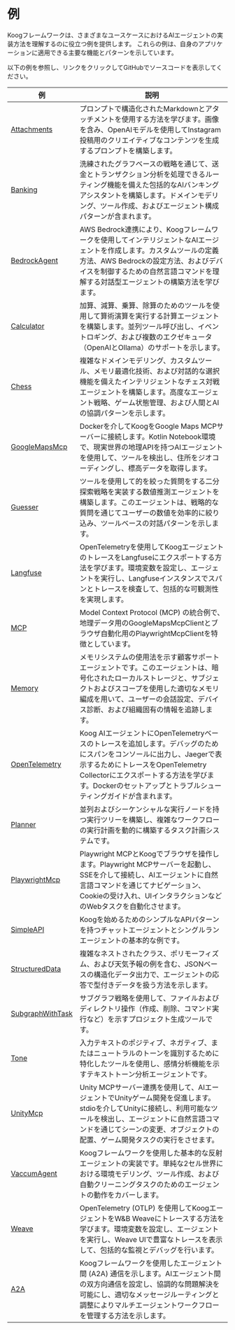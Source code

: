 # 例

Koogフレームワークは、さまざまなユースケースにおけるAIエージェントの実装方法を理解するのに役立つ例を提供します。
これらの例は、自身のアプリケーションに適用できる主要な機能とパターンを示しています。

以下の例を参照し、リンクをクリックしてGitHubでソースコードを表示してください。

| 例                                                                                                                             | 説明                                                                                                                                                                                                                                                      |
|-------------------------------------------------------------------------------------------------------------------------------------|------------------------------------------------------------------------------------------------------------------------------------------------------------------------------------------------------------------------------------------------------------------|
| [Attachments](examples/Attachments.md)                                                                                              | プロンプトで構造化されたMarkdownとアタッチメントを使用する方法を学びます。画像を含み、OpenAIモデルを使用してInstagram投稿用のクリエイティブなコンテンツを生成するプロンプトを構築します。                                                                                        |
| [Banking](examples/Banking.md)                                                                                                      | 洗練されたグラフベースの戦略を通じて、送金とトランザクション分析を処理できるルーティング機能を備えた包括的なAIバンキングアシスタントを構築します。ドメインモデリング、ツール作成、およびエージェント構成パターンが含まれます。             |
| [BedrockAgent](examples/BedrockAgent.md)                                                                                            | AWS Bedrock連携により、Koogフレームワークを使用してインテリジェントなAIエージェントを作成します。カスタムツールの定義方法、AWS Bedrockの設定方法、およびデバイスを制御するための自然言語コマンドを理解する対話型エージェントの構築方法を学びます。                        |
| [Calculator](examples/Calculator.md)                                                                                                | 加算、減算、乗算、除算のためのツールを使用して算術演算を実行する計算エージェントを構築します。並列ツール呼び出し、イベントロギング、および複数のエクゼキュータ（OpenAIとOllama）のサポートを示します。                            |
| [Chess](examples/Chess.md)                                                                                                          | 複雑なドメインモデリング、カスタムツール、メモリ最適化技術、および対話的な選択機能を備えたインテリジェントなチェス対戦エージェントを構築します。高度なエージェント戦略、ゲーム状態管理、および人間とAIの協調パターンを示します。  |
| [GoogleMapsMcp](examples/GoogleMapsMcp.md)                                                                                          | Dockerを介してKoogをGoogle Maps MCPサーバーに接続します。Kotlin Notebook環境で、現実世界の地理APIを持つAIエージェントを使用して、ツールを検出し、住所をジオコーディングし、標高データを取得します。                                                               |
| [Guesser](examples/Guesser.md)                                                                                                      | ツールを使用して的を絞った質問をする二分探索戦略を実装する数値推測エージェントを構築します。このエージェントは、戦略的な質問を通じてユーザーの数値を効率的に絞り込み、ツールベースの対話パターンを示します。               |
| [Langfuse](examples/Langfuse.md)                                                                                                    | OpenTelemetryを使用してKoogエージェントのトレースをLangfuseにエクスポートする方法を学びます。環境変数を設定し、エージェントを実行し、Langfuseインスタンスでスパンとトレースを検査して、包括的な可観測性を実現します。                                                         |
| [MCP](https://github.com/JetBrains/koog/tree/develop/examples/src/main/kotlin/ai/koog/agents/example/mcp)                           | Model Context Protocol (MCP) の統合例で、地理データ用のGoogleMapsMcpClientとブラウザ自動化用のPlaywrightMcpClientを特徴としています。                                                                                                           |
| [Memory](https://github.com/JetBrains/koog/tree/develop/examples/src/main/kotlin/ai/koog/agents/example/memory)                     | メモリシステムの使用法を示す顧客サポートエージェントです。このエージェントは、暗号化されたローカルストレージと、サブジェクトおよびスコープを使用した適切なメモリ編成を用いて、ユーザーの会話設定、デバイス診断、および組織固有の情報を追跡します。 |
| [OpenTelemetry](examples/OpenTelemetry.md)                                                                                          | Koog AIエージェントにOpenTelemetryベースのトレースを追加します。デバッグのためにスパンをコンソールに出力し、Jaegerで表示するためにトレースをOpenTelemetry Collectorにエクスポートする方法を学びます。Dockerのセットアップとトラブルシューティングガイドが含まれます。                                             |
| [Planner](https://github.com/JetBrains/koog/tree/develop/examples/src/main/kotlin/ai/koog/agents/example/planner)                   | 並列およびシーケンシャルな実行ノードを持つ実行ツリーを構築し、複雑なワークフローの実行計画を動的に構築するタスク計画システムです。                                                                                                 |
| [PlaywrightMcp](examples/PlaywrightMcp.md)                                                                                          | Playwright MCPとKoogでブラウザを操作します。Playwright MCPサーバーを起動し、SSEを介して接続し、AIエージェントに自然言語コマンドを通じてナビゲーション、Cookieの受け入れ、UIインタラクションなどのWebタスクを自動化させます。                                     |
| [SimpleAPI](https://github.com/JetBrains/koog/tree/develop/examples/src/main/kotlin/ai/koog/agents/example/simpleapi)               | Koogを始めるためのシンプルなAPIパターンを持つチャットエージェントとシングルランエージェントの基本的な例です。                                                                                                                                           |
| [StructuredData](https://github.com/JetBrains/koog/tree/develop/examples/src/main/kotlin/ai/koog/agents/example/structureddata)     | 複雑なネストされたクラス、ポリモーフィズム、および天気予報の例を含む、JSONベースの構造化データ出力で、エージェントの応答で型付きデータを扱う方法を示します。                                                                                                                           |
| [SubgraphWithTask](https://github.com/JetBrains/koog/tree/develop/examples/src/main/kotlin/ai/koog/agents/example/subgraphwithtask) | サブグラフ戦略を使用して、ファイルおよびディレクトリ操作（作成、削除、コマンド実行など）を示すプロジェクト生成ツールです。                                                                                                                |
| [Tone](https://github.com/JetBrains/koog/tree/develop/examples/src/main/kotlin/ai/koog/agents/example/tone)                         | 入力テキストのポジティブ、ネガティブ、またはニュートラルのトーンを識別するために特化したツールを使用し、感情分析機能を示すテキストトーン分析エージェントです。                                                                                                                           |
| [UnityMcp](examples/UnityMcp.md)                                                                                                    | Unity MCPサーバー連携を使用して、AIエージェントでUnityゲーム開発を促進します。stdioを介してUnityに接続し、利用可能なツールを検出し、エージェントに自然言語コマンドを通じてシーンの変更、オブジェクトの配置、ゲーム開発タスクの実行をさせます。         |
| [VaccumAgent](examples/VaccumAgent.md)                                                                                          | Koogフレームワークを使用した基本的な反射エージェントの実装です。単純な2セル世界における環境モデリング、ツール作成、および自動クリーニングタスクのためのエージェントの動作をカバーします。                                                                         |
| [Weave](examples/Weave.md)                                                                                                          | OpenTelemetry (OTLP) を使用してKoogエージェントをW&B Weaveにトレースする方法を学びます。環境変数を設定し、エージェントを実行し、Weave UIで豊富なトレースを表示して、包括的な監視とデバッグを行います。                                                               |
| [A2A](https://github.com/JetBrains/koog/tree/develop/examples/simple-examples/src/main/kotlin/ai/koog/agents/example/a2a)                                                                                                            | Koogフレームワークを使用したエージェント間 (A2A) 通信を示します。AIエージェント間の双方向通信を設定し、協調的な問題解決を可能にし、適切なメッセージルーティングと調整によりマルチエージェントワークフローを管理する方法を示します。 |